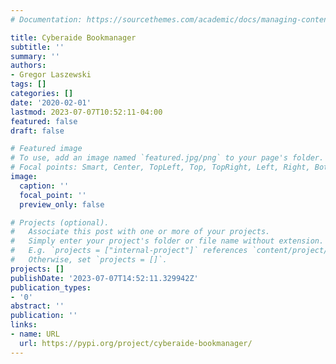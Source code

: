 ```yaml
---
# Documentation: https://sourcethemes.com/academic/docs/managing-content/

title: Cyberaide Bookmanager
subtitle: ''
summary: ''
authors:
- Gregor Laszewski
tags: []
categories: []
date: '2020-02-01'
lastmod: 2023-07-07T10:52:11-04:00
featured: false
draft: false

# Featured image
# To use, add an image named `featured.jpg/png` to your page's folder.
# Focal points: Smart, Center, TopLeft, Top, TopRight, Left, Right, BottomLeft, Bottom, BottomRight.
image:
  caption: ''
  focal_point: ''
  preview_only: false

# Projects (optional).
#   Associate this post with one or more of your projects.
#   Simply enter your project's folder or file name without extension.
#   E.g. `projects = ["internal-project"]` references `content/project/deep-learning/index.md`.
#   Otherwise, set `projects = []`.
projects: []
publishDate: '2023-07-07T14:52:11.329942Z'
publication_types:
- '0'
abstract: ''
publication: ''
links:
- name: URL
  url: https://pypi.org/project/cyberaide-bookmanager/
---
```

